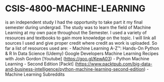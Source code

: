 # CSIS-4800-MACHINE-LEARNING 

is an independent study I had the opportunity to take part it my final semester during undergrad. The study was to learn the field of Machine Learning at my own pace throughout the Semester. I used a variety of resources and textbooks to gain more knowledge on the topic. I will link all sources I used and give proper credit where credit as work is uploaded. So far a list of resources used are:
    - Machine Learning A-Z™: Hands-On Python & R In Data Science (Udemy)
    Google Developers Machine Learning Recipes with Josh Gordon [Youtube] (https://goo.gl/KewA03)
    - Python Machine Learning - Second Edition [Packt] (https://www.packtpub.com/big-data-and-business-intelligence/python-machine-learning-second-edition)
    - Machine Learning Subreddits
    
    
  

